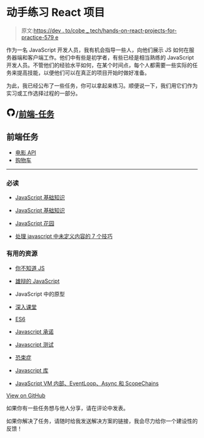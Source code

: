 # 动手练习 React 项目

> 原文:[https://dev . to/cobe _ tech/hands-on-react-projects-for-practice-579 e](https://dev.to/cobe_tech/hands-on-react-projects-for-practice-579e)

作为一名 JavaScript 开发人员，我有机会指导一些人，向他们展示 JS 如何在服务器端和客户端工作。他们中有些是初学者，有些已经是相当熟练的 JavaScript 开发人员。不管他们的经验水平如何，在某个时间点，每个人都需要一些实际的任务来提高技能，以便他们可以在真正的项目开始时做好准备。

为此，我已经公布了一些任务，你可以拿起来练习。顺便说一下，我们用它们作为实习或工作选择过程的一部分。

## ![GitHub logo](img/75095a8afc1e0f207cda715962e75c8d.png)/[前端-任务](https://github.com/cobeisfresh/frontend-tasks)

<article class="markdown-body entry-content container-lg" itemprop="text">

# 前端任务

*   [电影 API](https://github.com/cobeisfresh/frontend-tasks/tree/movie-api)
*   [购物车](https://github.com/cobeisfresh/frontend-tasks/tree/shopping-cart)

* * *

### 必读

*   [JavaScript 基础知识](https://www.w3schools.com/js/default.asp)

*   [JavaScript 基础知识](https://javascript.info/js)

*   [JavaScript 花园](https://bonsaiden.github.io/JavaScript-Garden)

*   [处理 javascript 中未定义内容的 7 个技巧](https://dmitripavlutin.com/7-tips-to-handle-undefined-in-javascript)

### 有用的资源

*   [你不知道 JS](https://github.com/getify/You-Dont-Know-JS)

*   [雄辩的 JavaScript](https://eloquentjavascript.net)

*   JavaScript 中的原型

*   [深入课堂](https://scotch.io/tutorials/better-javascript-with-es6-pt-ii-a-deep-dive-into-classes)

*   [ES6](http://marijnhaverbeke.nl/talks/es6_falsyvalues2015/#0)

*   [Javascript 承诺](https://developers.google.com/web/fundamentals/primers/promises)

*   [Javascript 测试](https://www.sitepoint.com/javascript-testing-unit-functional-integration)

*   [恐束症](https://bundlephobia.com)

*   [Javascript 库](https://www.javascripting.com)

*   [JavaScript VM 内部、EventLoop、Async 和 ScopeChains](https://www.youtube.com/watch?v=QyUFheng6J0)

</article>

[View on GitHub](https://github.com/cobeisfresh/frontend-tasks)

如果你有一些任务想与他人分享，请在评论中发表。

如果你解决了任务，请随时给我发送解决方案的链接，我会尽力给你一个建设性的反馈！